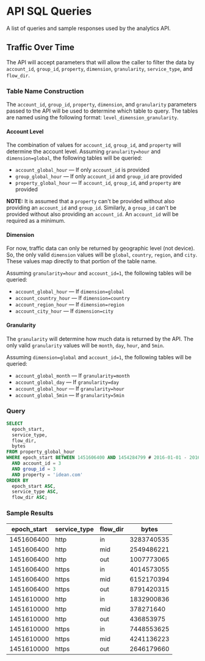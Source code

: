 # API SQL Queries
A list of queries and sample responses used by the analytics API.

## Traffic Over Time
The API will accept parameters that will allow the caller to filter the data by `account_id`, `group_id`, `property`, `dimension`, `granularity`, `service_type`, and `flow_dir`.

### Table Name Construction
The `account_id`, `group_id`, `property`, `dimension`, and `granularity` parameters passed to the API will be used to determine which table to query. The tables are named using the following format: `level_dimension_granularity`.

#### Account Level
The combination of values for `account_id`, `group_id`, and `property` will determine the account level. Assuming `granularity=hour` and `dimension=global`, the following tables will be queried:
- `account_global_hour` — If only `account_id` is provided
- `group_global_hour` — If only `account_id` and `group_id` are provided
- `property_global_hour` — If `account_id`, `group_id`, and `property` are provided

**NOTE:** It is assumed that a `property` can't be provided without also providing an `account_id` and `group_id`. Similarly, a `group_id` can't be provided without also providing an `account_id`. An `account_id` will be required as a minimum.

#### Dimension
For now, traffic data can only be returned by geographic level (not device). So, the only valid `dimension` values will be `global`, `country`, `region`, and `city`. These values map directly to that portion of the table name.

Assuming `granularity=hour` and `account_id=1`, the following tables will be queried:
- `account_global_hour` — If `dimension=global`
- `account_country_hour` — If `dimension=country`
- `account_region_hour` — If `dimension=region`
- `account_city_hour` — If `dimension=city`

#### Granularity
The `granularity` will determine how much data is returned by the API. The only valid `granularity` values will be `month`, `day`, `hour`, and `5min`.

Assuming `dimension=global` and `account_id=1`, the following tables will be queried:
- `account_global_month` — If `granularity=month`
- `account_global_day` — If `granularity=day`
- `account_global_hour` — If `granularity=hour`
- `account_global_5min` — If `granularity=5min`

### Query
```sql
SELECT
  epoch_start,
  service_type,
  flow_dir,
  bytes
FROM property_global_hour
WHERE epoch_start BETWEEN 1451606400 AND 1454284799 # 2016-01-01 - 2016-01-31
  AND account_id = 3
  AND group_id = 3
  AND property = 'idean.com'
ORDER BY
  epoch_start ASC,
  service_type ASC,
  flow_dir ASC;
```

### Sample Results
| epoch_start | service_type | flow_dir | bytes      |
|-------------|--------------|----------|------------|
| 1451606400  | http         | in       | 3283740535 |
| 1451606400  | http         | mid      | 2549486221 |
| 1451606400  | http         | out      | 1007773065 |
| 1451606400  | https        | in       | 4014573055 |
| 1451606400  | https        | mid      | 6152170394 |
| 1451606400  | https        | out      | 8791420315 |
| 1451610000  | http         | in       | 1832900836 |
| 1451610000  | http         | mid      | 378271640  |
| 1451610000  | http         | out      | 436853975  |
| 1451610000  | https        | in       | 7448553625 |
| 1451610000  | https        | mid      | 4241136223 |
| 1451610000  | https        | out      | 2646179660 |

